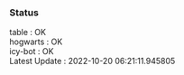 ### Status


table : OK  
hogwarts : OK  
icy-bot : OK  
Latest Update : 2022-10-20 06:21:11.945805
